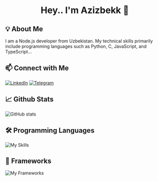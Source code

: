 <h1 align="center">Hey.. I'm Azizbekk 👋</h1>

## 💡 About Me
I am a Node.js developer from Uzbekistan. My technical skills primarily include programming languages such as Python, C, JavaScript, and TypeScript...

## 📫 Connect with Me
[![LinkedIn](https://img.shields.io/badge/-LinkedIn-blue?logo=linkedin)](https://linkedin.com/in/azizbek-mirzavaliyev-1aa1bb351/)
[![Telegram](https://img.shields.io/badge/-Telegram-blue?logo=telegram)](https://t.me/bek_air02)

## 📈 Github Stats
![GitHub stats](https://github-readme-stats.vercel.app/api?username=asadbekzaynobiddinov&show_icons=true&theme=radical)

## 🛠 Programming Languages
![My Skills](https://skillicons.dev/icons?i=js,ts,nodejs,py,html,css,mysql,mongodb,linux,git,vscode)

## 🚀 Frameworks
![My Frameworks](https://skillicons.dev/icons?i=express,nestjs,react)
